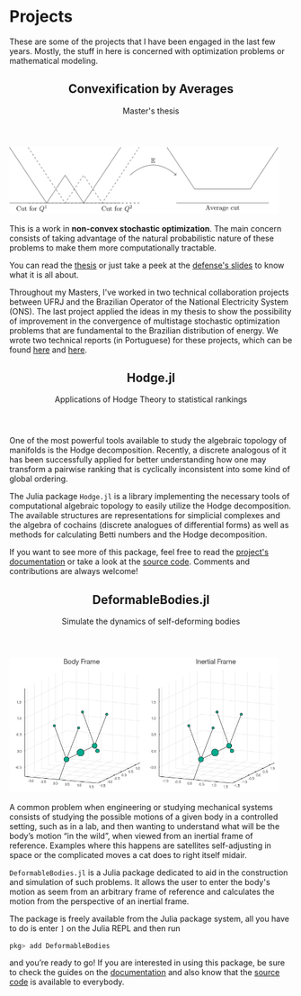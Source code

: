 # Projects

These are some of the projects
that I have been engaged in the last few years.
Mostly, the stuff in here is concerned with
optimization problems or mathematical modeling.

<header class="subheading">
<h2 id="convexification-by-averages">Convexification by Averages</h2>
<p>Master's thesis</p>
</header>

<img src="/img/cvxavg-thumbnail.svg"
     alt="Average of non-convex functions"
     title="Average of non-convex functions can be convex."
     width="95%"/>

This is a work in **non-convex stochastic optimization**.
The main concern consists of taking advantage of
the natural probabilistic nature of these problems
to make them more computationally tractable.

You can read the [thesis](/data/mscthesis.pdf)
or just take a peek at the [defense's slides](/data/mscslides.pdf)
to know what it is all about.

Throughout my Masters,
I've worked in two technical collaboration projects
between UFRJ and the Brazilian Operator of the National Electricity System (ONS).
The last project applied the ideas in my thesis
to show the possibility of
improvement in the convergence of multistage stochastic optimization problems
that are fundamental to the Brazilian distribution of energy.
We wrote two technical reports (in Portuguese) for these projects,
which can be found [here](http://www.im.ufrj.br/bernardofpc/relatorios/Relatorio-20172018.pdf) and [here](http://www.im.ufrj.br/bernardofpc/relatorios/Relatorio-2019.pdf).

<header class="subheading">
<h2 id="hodge-jl">Hodge.jl</h2>
<p>Applications of Hodge Theory to statistical rankings</p>
</header>

One of the most powerful tools available to study
the algebraic topology of manifolds is the Hodge decomposition.
Recently,
a discrete analogous of it has been successfully applied
for better understanding how one may transform
a pairwise ranking that is cyclically inconsistent
into some kind of global ordering.

The Julia package `Hodge.jl` is a library implementing
the necessary tools of computational algebraic topology
to easily utilize the Hodge decomposition.
The available structures are representations for simplicial complexes
and the algebra of cochains (discrete analogues of differential forms)
as well as methods for calculating Betti numbers and the Hodge decomposition.

If you want to see more of this package,
feel free to read the
[project's documentation](https://iagoleal.github.io/Hodge.jl/dev/)
or take a look at the
[source code](https://github.com/iagoleal/Hodge.jl).
Comments and contributions are always welcome!

<header class="subheading">
<h2 id="deformablebodies-jl">DeformableBodies.jl</h2>
<p>Simulate the dynamics of self-deforming bodies</p>
</header>

<img src="/img/falling-cat.gif"
     alt="Falling cat simulation"
     title="A falling cat, as seem from both the perspective of a rotating frame of reference and an inertial one."
     width="95%"/>

A common problem when engineering or studying mechanical systems
consists of studying the possible motions of a given body
in a controlled setting, such as in a lab,
and then wanting to understand what will be the body’s motion “in the wild”,
when viewed from an inertial frame of reference.
Examples where this happens are satellites self-adjusting in space
or the complicated moves a cat does to right itself midair.

`DeformableBodies.jl` is a Julia package dedicated to
aid in the construction and simulation of such problems.
It allows the user to enter the body's motion
as seem from an arbitrary frame of reference
and calculates the motion from the perspective of an inertial frame.

The package is freely available from the Julia package system,
all you have to do is enter `]` on the Julia REPL and then run

```julia
pkg> add DeformableBodies
```

and you’re ready to go!
If you are interested in using this package,
be sure to check the guides on the
[documentation](https://iagoleal.github.io/DeformableBodies.jl/dev/)
and also know that the
[source code](https://github.com/iagoleal/DeformableBodies.jl)
is available to everybody.
